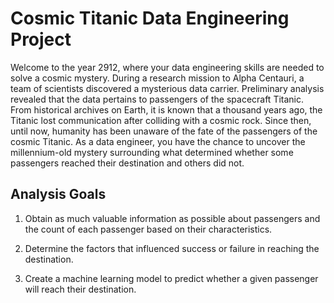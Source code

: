 # Cosmic Titanic Data Engineering Project

Welcome to the year 2912, where your data engineering skills are needed to solve a cosmic mystery. During a research mission to Alpha Centauri, a team of scientists discovered a mysterious data carrier. Preliminary analysis revealed that the data pertains to passengers of the spacecraft Titanic. From historical archives on Earth, it is known that a thousand years ago, the Titanic lost communication after colliding with a cosmic rock. Since then, until now, humanity has been unaware of the fate of the passengers of the cosmic Titanic. As a data engineer, you have the chance to uncover the millennium-old mystery surrounding what determined whether some passengers reached their destination and others did not.

## Analysis Goals

1. Obtain as much valuable information as possible about passengers and the count of each passenger based on their characteristics.

2. Determine the factors that influenced success or failure in reaching the destination.

3. Create a machine learning model to predict whether a given passenger will reach their destination.

